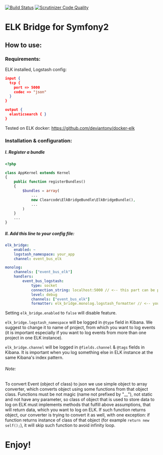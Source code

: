 [![Build Status](https://travis-ci.org/ClearcodeHQ/SimpleBusElkBundle.svg?branch=master)](https://travis-ci.org/ClearcodeHQ/SimpleBusElkBundle)
[![Scrutinizer Code Quality](https://scrutinizer-ci.com/g/ClearcodeHQ/SimpleBusElkBundle/badges/quality-score.png?b=master)](https://scrutinizer-ci.com/g/ClearcodeHQ/SimpleBusElkBundle/?branch=master)

# ELK Bridge for Symfony2

## How to use:

### Requirements:

ELK installed, Logstash config:

```json
input {
  tcp {
    port => 5000
    codec => "json"
  }
}

output {
  elasticsearch { }
}
```

Tested on ELK docker: https://github.com/deviantony/docker-elk

### Installation & configuration:

##### I. Register a bundle

```php
<?php

class AppKernel extends Kernel
{
    public function registerBundles()
    {
        $bundles = array(
            ...
            new Clearcode\ElkBridgeBundle\ElkBridgeBundle(),
            ...
        )
    }
    ...
}
```

##### II. Add this line to your config file:

```yaml
elk_bridge:
    enabled: ~
    logstash_namespace: your_app
    channel: event_bus_elk

monolog:
    channels: ["event_bus_elk"]
    handlers:
        event_bus_logstash:
            type: socket
            connection_string: localhost:5000 // <-- this part can be parametrized!
            level: debug
            channels: ["event_bus_elk"]
            formatter: elk_bridge.monolog.logstash_formatter // <-- you can use our default, beautiful formatter or write your own if you want to!
```

Setting ``elk_bridge.enabled`` to ``false`` will disable feature.

``elk_bridge.logstash_namespace`` will be logged in ``@type`` field in Kibana. We suggest to change it to name of project, from which you want to log events
(it is important especially if you want to log events from more than one project in one ELK instance).

``elk_bridge.channel`` will be logged in ``@fields.channel`` & ``@tags`` fields in Kibana. It is important when you log something else in ELK instance
at the same Kibana's index pattern.

###### Note:

To convert Event (object of class) to json we use simple object to array converter, which converts object using some functions from that object class.
Functions must be not magic (name not prefixed by "__"), not static and not have any parameter,
so class of object that is used to store data to log on ELK must implements methods that fulfill above assumptions,
that will return data, which you want to log on ELK. If such function returns object, our converter is trying to convert it as well, with one exception:
if function returns instance of class of that object (for example ``return new self();``), it will skip such function to avoid infinity loop.

# Enjoy!
